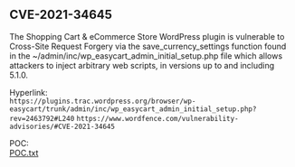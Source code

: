 <h2>CVE-2021-34645</h2>

The Shopping Cart & eCommerce Store WordPress plugin is vulnerable to Cross-Site Request Forgery via the save_currency_settings function found in the ~/admin/inc/wp_easycart_admin_initial_setup.php file which allows attackers to inject arbitrary web scripts, in versions up to and including 5.1.0.

Hyperlink:<br>
`https://plugins.trac.wordpress.org/browser/wp-easycart/trunk/admin/inc/wp_easycart_admin_initial_setup.php?rev=2463792#L240`
`https://www.wordfence.com/vulnerability-advisories/#CVE-2021-34645`

POC:<br>
[POC.txt](https://github.com/fuzz23/CVE/files/7072008/POC.txt)

